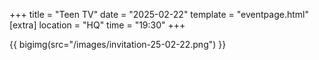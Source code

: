 +++
title = "Teen TV"
date = "2025-02-22"
template = "eventpage.html"
[extra]
location = "HQ"
time = "19:30"
+++

{{ bigimg(src="/images/invitation-25-02-22.png") }}
